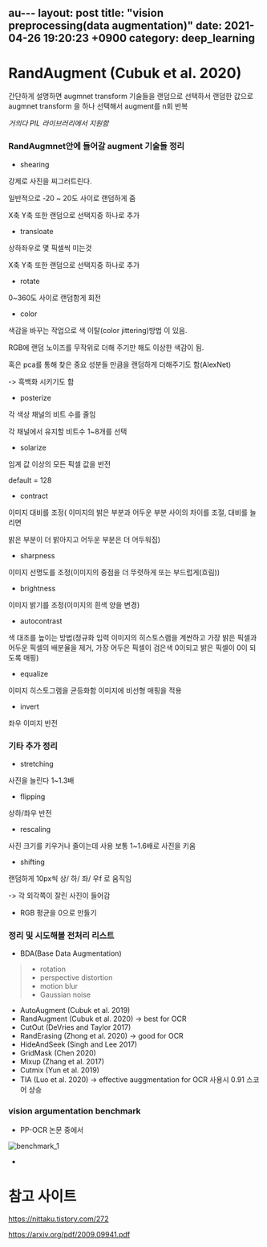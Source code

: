 au---
layout: post
title: "vision preprocessing(data augmentation)"
date: 2021-04-26 19:20:23 +0900
category: deep_learning
---



# RandAugment (Cubuk et al. 2020)

간단하게 설명하면 augmnet transform 기술들을 랜덤으로 선택하서 랜덤한 값으로 augmnet transform 을 하나 선택해서 augment를 n회 반복

*거의다 PIL 라이브러리에서 지원함*

### RandAugmnet안에 들어갈 augment 기술들 정리

- shearing

강제로 사진을 찌그러트린다.  

일반적으로 -20 ~ 20도 사이로 랜덤하게 줌

X축 Y축 또한 랜덤으로 선택지중 하나로 추가

- transloate

상하좌우로 몇 픽셀씩 미는것

X축 Y축 또한 랜덤으로 선택지중 하나로 추가

- rotate

0~360도 사이로 랜덤함게 회전

- color

색감을 바꾸는 작업으로 색 이탈(color jittering)방법 이 있음.

RGB에 랜덤 노이즈를 무작위로 더해 주기만 해도 이상한 색감이 됨.

혹은 pca를 통해 찾은 중요 성분들 만큼을 랜덤하게 더해주기도 함(AlexNet)

-> 흑백화 시키기도 함

- posterize

각 색상 채널의 비트 수를 줄임

각 채널에서 유지할 비트수 1~8개를 선택

- solarize

임계 값 이상의 모든 픽셀 값을 반전

default = 128

- contract

이미지 대비를 조정( 이미지의 밝은 부분과 어두운 부분 사이의 차이를 조절, 대비를 늘리면

밝은 부분이 더 밝아지고 어두운 부분은 더 어두워짐)

- sharpness

이미지 선명도를 조정(이미지의 중점을 더 뚜렷하게 또는 부드럽게(흐림))

- brightness

이미지 밝기를 조정(이미지의 흰색 양을 변경)

- autocontrast

색 대조를 높이는 방법(정규화 입력 이미지의 히스토스램을 계싼하고 가장 밝은 픽셀과 어두운 픽셀의 배분율을 제거, 가장 어두은 픽셀이 검은색 0이되고 밝은 픽셀이 0이 되도록 매핑)

- equalize

이미지 히스토그램을 균등화함 이미지에 비선형 매핑을 적용

- invert

좌우 이미지 반전



### 기타 추가 정리

- stretching

사진을 늘린다 1~1.3배

- flipping

상하/좌우 반전

- rescaling

사진 크기를 키우거나 줄이는데 사용 보통 1~1.6배로 사진을 키움

- shifting

랜덤하게 10px씩 상/ 하/ 좌/ 우f 로 움직임 

-> 각 외각쪽이 잘린 사진이 들어감

- RGB 평균을 0으로 만들기







### 정리 및 시도해볼 전처리 리스트 

- BDA(Base Data Augmentation)

> - rotation
> - perspective distortion
> - motion blur
> - Gaussian noise

- AutoAugment (Cubuk et al. 2019)
- RandAugment (Cubuk et al. 2020)  -> best for OCR
- CutOut (DeVries and Taylor 2017)
- RandErasing (Zhong et al. 2020)   -> good for OCR
- HideAndSeek (Singh and Lee 2017)
- GridMask (Chen 2020)
- Mixup (Zhang et al. 2017)
- Cutmix (Yun et al. 2019)
- TIA (Luo et al. 2020)  -> effective auggmentation for OCR 사용시 0.91 스코어 상승

### vision argumentation benchmark 

- PP-OCR 논문 중에서

![benchmark_1](D:\code\whtngus.github.io\img\2021\vision_data_augmentation\benchmark_1.PNG)

-

# 참고 사이트

https://nittaku.tistory.com/272

https://arxiv.org/pdf/2009.09941.pdf